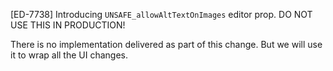 [ED-7738] Introducing `UNSAFE_allowAltTextOnImages` editor prop. 
DO NOT USE THIS IN PRODUCTION!

There is no implementation delivered as part of this change. But we will use it to wrap all the UI changes. 
